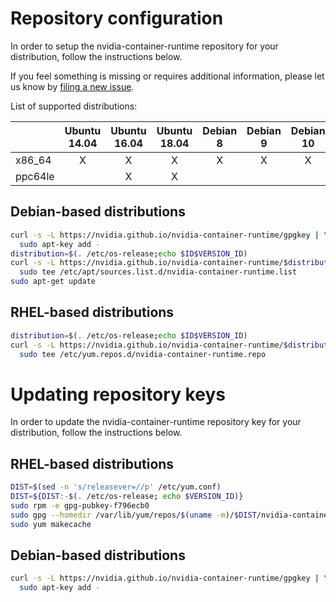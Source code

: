 # Repository configuration

In order to setup the nvidia-container-runtime repository for your distribution, follow the instructions below.

If you feel something is missing or requires additional information, please let us know by [filing a new issue](https://github.com/NVIDIA/nvidia-container-runtime/issues/new).

List of supported distributions:

|         | Ubuntu 14.04 | Ubuntu 16.04 | Ubuntu 18.04 | Debian 8 | Debian 9 | Debian 10 | Centos 7 | RHEL 7 | Amazon Linux 1 | Amazon Linux 2 |
| ------- | :----------: | :----------: | :----------: | :------: | :------: | :-------: | :------: | :----: | :------------: | :------------: |
| x86_64  |      X       |      X       |       X      |     X    |    X     |     X     |    X     |    X   |        X       |        X       |
| ppc64le |              |      X       |       X      |          |          |           |    X     |    X   |                |                |

## Debian-based distributions

```bash
curl -s -L https://nvidia.github.io/nvidia-container-runtime/gpgkey | \
  sudo apt-key add -
distribution=$(. /etc/os-release;echo $ID$VERSION_ID)
curl -s -L https://nvidia.github.io/nvidia-container-runtime/$distribution/nvidia-container-runtime.list | \
  sudo tee /etc/apt/sources.list.d/nvidia-container-runtime.list
sudo apt-get update
```

## RHEL-based distributions

```bash
distribution=$(. /etc/os-release;echo $ID$VERSION_ID)
curl -s -L https://nvidia.github.io/nvidia-container-runtime/$distribution/nvidia-container-runtime.repo | \
  sudo tee /etc/yum.repos.d/nvidia-container-runtime.repo
```

# Updating repository keys

In order to update the nvidia-container-runtime repository key for your distribution, follow the instructions below.

## RHEL-based distributions

```bash
DIST=$(sed -n 's/releasever=//p' /etc/yum.conf)
DIST=${DIST:-$(. /etc/os-release; echo $VERSION_ID)}
sudo rpm -e gpg-pubkey-f796ecb0
sudo gpg --homedir /var/lib/yum/repos/$(uname -m)/$DIST/nvidia-container-runtime/gpgdir --delete-key f796ecb0
sudo yum makecache
```

## Debian-based distributions
```bash
curl -s -L https://nvidia.github.io/nvidia-container-runtime/gpgkey | \
  sudo apt-key add -
```
